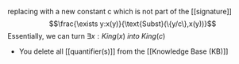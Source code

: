 replacing with a new constant c which is not part of the [[signature]]
$$\frac{\exists y:x(y)}{\text{Subst}(\{y/c\},x(y))}$$
Essentially, we can turn $\exists x: King(x)\ into\ King(c)$
- You delete all [[quantifier(s)]] from the [[Knowledge Base (KB)]]
